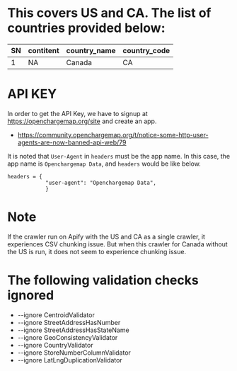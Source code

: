 # This covers US and CA. The list of countries provided below:

| SN | contitent | country_name | country_code |
| --------- | --------- | ------------ | ------------ |
| 1 | NA | Canada | CA |



# API KEY

In order to get the API Key, we have to signup at https://openchargemap.org/site and create an app. 

- https://community.openchargemap.org/t/notice-some-http-user-agents-are-now-banned-api-web/79

It is noted that `User-Agent` in `headers` must be the app name.  In this case, the app name is `Openchargemap Data`, and `headers` would be like below. 


```
headers = {
            "user-agent": "Openchargemap Data",
            }
```


# Note
If the crawler run on Apify with the US and CA as a single crawler, it experiences CSV chunking issue. 
But when this crawler for Canada without the US is run, it does not seem to experience chunking issue. 

# The following validation checks ignored
- --ignore CentroidValidator
- --ignore StreetAddressHasNumber
- --ignore StreetAddressHasStateName
- --ignore GeoConsistencyValidator
- --ignore CountryValidator
- --ignore StoreNumberColumnValidator
- --ignore LatLngDuplicationValidator